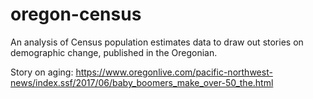 # oregon-census
An analysis of Census population estimates data to draw out stories on demographic change, published in the Oregonian. 

Story on aging: https://www.oregonlive.com/pacific-northwest-news/index.ssf/2017/06/baby_boomers_make_over-50_the.html
